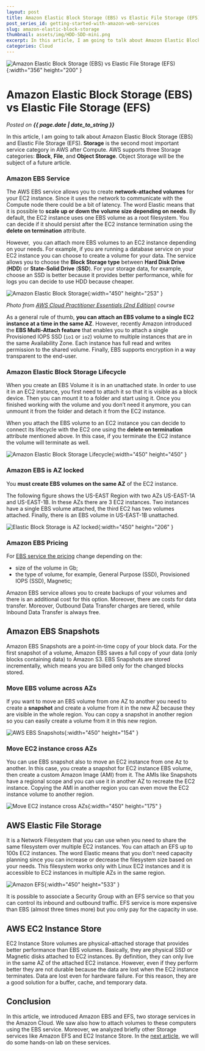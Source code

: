 ```yaml
---
layout: post
title: Amazon Elastic Block Storage (EBS) vs Elastic File Storage (EFS)
post_series_id: getting-started-with-amazon-web-services
slug: amazon-elastic-block-storage
thumbnail: assets/img/HDD-SDD-mini.png
excerpt: In this article, I am going to talk about Amazon Elastic Block Storage (EBS) and Elastic File Storage (EFS).
categories: Cloud
---
```


![Amazon Elastic Block Storage (EBS) vs Elastic File Storage (EFS)](assets/img/HDD-SDD-mini.png){:width="356" height="200" }

# Amazon Elastic Block Storage (EBS) vs Elastic File Storage (EFS)
_Posted on **{{ page.date | date_to_string }}**_

In this article, I am going to talk about Amazon Elastic Block Storage (EBS) and Elastic File Storage (EFS). **Storage** is the second most important service category in AWS after Compute. AWS supports three Storage categories: **Block**, **File**, and **Object Storage**. Object Storage will be the subject of a future article.

### Amazon EBS Service

The AWS EBS service allows you to create **network-attached volumes** for your EC2 instance. Since it uses the network to communicate with the Compute node there could be a bit of latency. The word Elastic means that it is possible to **scale up or down the volume size depending on needs**. By default, the EC2 instance uses one EBS volume as a root filesystem. You can decide if it should persist after the EC2 instance termination using the **delete on termination** attribute.

However,  you can attach more EBS volumes to an EC2 instance depending on your needs. For example, if you are running a database service on your EC2 instance you can choose to create a volume for your data. The service allows you to choose the **Block Storage type** between **Hard Disk Drive** (**HDD**) or **State-Solid Drive** (**SSD**). For your storage data, for example, choose an SSD is better because it provides better performance, while for logs you can decide to use HDD because cheaper.

![Amazon Elastic Block Storage](assets/img/HDD-SDD.png){:width="450" height="253" }

_Photo from [AWS Cloud Practitioner Essentials (2nd Edition)](https://aws.amazon.com/it/training/course-descriptions/cloud-practitioner-essentials/) course_

As a general rule of thumb, **you can attach an EBS volume to a single EC2 instance at a time in the same AZ**. However, recently Amazon introduced the **EBS Multi-Attach feature** that enables you to attach a single Provisioned IOPS SSD (`io1` or `io2`) volume to multiple instances that are in the same Availability Zone. Each instance has full read and writes permission to the shared volume. Finally, EBS supports encryption in a way transparent to the end-user.

### Amazon Elastic Block Storage Lifecycle

When you create an EBS Volume it is in an unattached state. In order to use it in an EC2 instance, you first need to attach it so that it is visible as a block device. Then you can mount it to a folder and start using it. Once you finished working with the volume and you don’t need it anymore, you can unmount it from the folder and detach it from the EC2 instance.

When you attach the EBS volume to an EC2 instance you can decide to connect its lifecycle with the EC2 one using the **delete on termination** attribute mentioned above. In this case, if you terminate the EC2 instance the volume will terminate as well.

![Amazon Elastic Block Storage Lifecycle](assets/img/Amazon-EBS-Lifecycle.png){:width="450" height="450" }

### Amazon EBS is AZ locked

You **must create EBS volumes on the same AZ** of the EC2 instance.

The following figure shows the US-EAST Region with two AZs US-EAST-1A and US-EAST-1B. In these AZs there are 3 EC2 instances. Two instances have a single EBS volume attached, the third EC2 has two volumes attached. Finally, there is an EBS volume in US-EAST-1B unattached.

![Elastic Block Storage is AZ locked](assets/img/AWS-EBS-Topology.png){:width="450" height="206" }

### Amazon EBS Pricing

For [EBS service the pricing](https://aws.amazon.com/ebs/pricing/) change depending on the:

-   size of the volume in Gb;
-   the type of volume, for example, General Purpose (SSD), Provisioned IOPS (SSD), Magnetic;

Amazon EBS service allows you to create backups of your volumes and there is an additional cost for this option. Moreover, there are costs for data transfer. Moreover, Outbound Data Transfer charges are tiered, while Inbound Data Transfer is always free.

## Amazon EBS Snapshots

Amazon EBS Snapshots are a point-in-time copy of your block data. For the first snapshot of a volume, Amazon EBS saves a full copy of your data (only blocks containing data) to Amazon S3. EBS Snapshots are stored incrementally, which means you are billed only for the changed blocks stored.

### Move EBS volume across AZs

If you want to move an EBS volume from one AZ to another you need to create a **snapshot** and create a volume from it in the new AZ because they are visible in the whole region. You can copy a snapshot in another region so you can easily create a volume from it in this new region.

![AWS EBS Snapshots](assets/img/AWS-EBS-Snapshots.png){:width="450" height="154" }

### Move EC2 instance cross AZs

You can use EBS snapshot also to move an EC2 instance from one Az to another. In this case, you create a snapshot for EC2 instance EBS volume, then create a custom Amazon Image (AMI) from it. The AMIs like Snapshots have a regional scope and you can use it in another AZ to recreate the EC2 instance. Copying the AMI in another region you can even move the EC2 instance volume to another region.

![Move EC2 instance cross AZs](assets/img/EC2-instance-cross-AZ.png){:width="450" height="175" }

## AWS Elastic File Storage

It is a Network Filesystem that you can use when you need to share the same filesystem over multiple EC2 instances. You can attach an EFS up to 100s EC2 instances. The word Elastic means that you don’t need capacity planning since you can increase or decrease the filesystem size based on your needs. This filesystem works only with Linux EC2 instances and it is accessible to EC2 instances in multiple AZs in the same region.  

![Amazon EFS](assets/img/Amazon-EFS.png){:width="450" height="533" }

It is possible to associate a Security Group with an EFS service so that you can control its inbound and outbound traffic. EFS service is more expensive than EBS (almost three times more) but you only pay for the capacity in use.

## AWS EC2 Instance Store

EC2 Instance Store volumes are physical-attached storage that provides better performance than EBS volumes. Basically, they are physical SSD or Magnetic disks attached to EC2 instances. By definition, they can only live in the same AZ of the attached EC2 instance. However, even if they perform better they are not durable because the data are lost when the EC2 instance terminates. Data are lost even for hardware failure. For this reason, they are a good solution for a buffer, cache, and temporary data.

## Conclusion

In this article, we introduced Amazon EBS and EFS, two storage services in the Amazon Cloud. We saw also how to attach volumes to these computers using the EBS service. Moreover, we analyzed briefly other Storage services like Amazon EFS and EC2 Instance Store. In the [next article](amazon-ebs-tutorial), we will do some hands-on lab on these services.